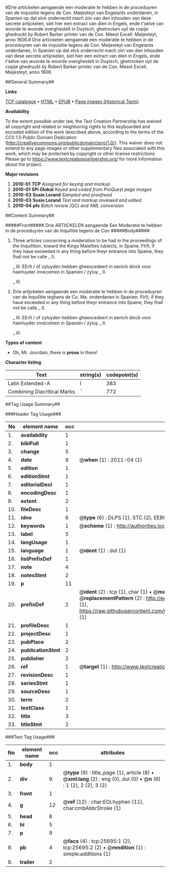 #Drie artiickelen aengaende een moderatie te hebben in de proceduyren van de inquisitie tegens de Con. Maijesteyt van Engelants onderdanen, in Spanien op dat elck onderrecht mach ziin van den inhouden van dese secrete artijckelen, siet hier een extract van dien in Engels, ende t'selve van woorde te woorde overghestelt in Duytsch, ghetrocken uyt de copije ghedruckt by Robert Barker printer van de Con. Meest Excell. Maijesteyt, anno 1606.#
Drie artiickelen aengaende een moderatie te hebben in de proceduyren van de inquisitie tegens de Con. Maijesteyt van Engelants onderdanen, in Spanien op dat elck onderrecht mach ziin van den inhouden van dese secrete artijckelen, siet hier een extract van dien in Engels, ende t'selve van woorde te woorde overghestelt in Duytsch, ghetrocken uyt de copije ghedruckt by Robert Barker printer van de Con. Meest Excell. Maijesteyt, anno 1606.

##General Summary##

**Links**

[TCP catalogue](http://www.ota.ox.ac.uk/tcp/)  • 
[HTML](http://tei.it.ox.ac.uk/tcp/Texts-HTML/free/A22/A22703.html)  • 
[EPUB](http://tei.it.ox.ac.uk/tcp/Texts-EPUB/free/A22/A22703.epub) • 
[Page images (Historical Texts)](https://historicaltexts.jisc.ac.uk/eebo-22741955e)

**Availability**

To the extent possible under law, the Text Creation Partnership has waived all copyright and related or neighboring rights to this keyboarded and encoded edition of the work described above, according to the terms of the CC0 1.0 Public Domain Dedication (http://creativecommons.org/publicdomain/zero/1.0/). This waiver does not extend to any page images or other supplementary files associated with this work, which may be protected by copyright or other license restrictions. Please go to https://www.textcreationpartnership.org/ for more information about the project.

**Major revisions**

1. __2010-01__ __TCP__ *Assigned for keying and markup*
1. __2010-01__ __SPi Global__ *Keyed and coded from ProQuest page images*
1. __2010-03__ __Susie Lorand__ *Sampled and proofread*
1. __2010-03__ __Susie Lorand__ *Text and markup reviewed and edited*
1. __2010-04__ __pfs__ *Batch review (QC) and XML conversion*

##Content Summary##

#####Front#####
Drie ARTIICKELEN aengaende Een Moderatie te hebben in de proceduyren van de Inquiſitie tegens de Con
#####Body#####

1. Three articles concerning a moderation to be had in the proceedings of the Inquiſition, toward the Kings Maieſties ſubiects, in Spaine.
FIrſt, if they haue exceeded in any thing before theyr entrance into Spaine, they ſhall not be calle
    _ II.

    _ III.
EErſt / of zyluyden hebben gheexcedeert in eenich dinck voor haerluyder innecomen in Spanien / zyluy
    _ II.

    _ III.

1. Drie artijckelen aengaende een moderatie te hebben in de proceduyren van de Inquiſitie teghens de Co. Ma. onderdanen in Spanien.
FIrſt, if they haue exceeded in any thing before theyr entrance into Spaine, they ſhall not be calle
    _ II.

    _ III.
EErſt / of zyluyden hebben gheexcedeert in eenich dinck voor haerluyder innecomen in Spanien / zyluy
    _ II.

    _ III.

**Types of content**

  * Oh, Mr. Jourdain, there is **prose** in there!

**Character listing**


|Text|string(s)|codepoint(s)|
|---|---|---|
|Latin Extended-A|ſ|383|
|Combining             Diacritical Marks|̄|772|

##Tag Usage Summary##

###Header Tag Usage###

|No|element name|occ|attributes|
|---|---|---|---|
|1.|__availability__|1||
|2.|__biblFull__|1||
|3.|__change__|5||
|4.|__date__|8| @__when__ (1) : 2011-04 (1)|
|5.|__edition__|1||
|6.|__editionStmt__|1||
|7.|__editorialDecl__|1||
|8.|__encodingDesc__|1||
|9.|__extent__|2||
|10.|__fileDesc__|1||
|11.|__idno__|6| @__type__ (6) : DLPS (1), STC (2), EEBO-CITATION (1), OCLC (1), VID (1)|
|12.|__keywords__|1| @__scheme__ (1) : http://authorities.loc.gov/ (1)|
|13.|__label__|5||
|14.|__langUsage__|1||
|15.|__language__|1| @__ident__ (1) : dut (1)|
|16.|__listPrefixDef__|1||
|17.|__note__|4||
|18.|__notesStmt__|2||
|19.|__p__|11||
|20.|__prefixDef__|2| @__ident__ (2) : tcp (1), char (1)  •  @__matchPattern__ (2) : ([0-9\-]+):([0-9IVX]+) (1), (.+) (1)  •  @__replacementPattern__ (2) : http://eebo.chadwyck.com/downloadtiff?vid=$1&page=$2 (1), https://raw.githubusercontent.com/textcreationpartnership/Texts/master/tcpchars.xml#$1 (1)|
|21.|__profileDesc__|1||
|22.|__projectDesc__|1||
|23.|__pubPlace__|2||
|24.|__publicationStmt__|2||
|25.|__publisher__|2||
|26.|__ref__|1| @__target__ (1) : http://www.textcreationpartnership.org/docs/. (1)|
|27.|__revisionDesc__|1||
|28.|__seriesStmt__|1||
|29.|__sourceDesc__|1||
|30.|__term__|2||
|31.|__textClass__|1||
|32.|__title__|3||
|33.|__titleStmt__|2||


###Text Tag Usage###

|No|element name|occ|attributes|
|---|---|---|---|
|1.|__body__|1||
|2.|__div__|9| @__type__ (9) : title_page (1), article (8)  •  @__xml:lang__ (2) : eng (0), dut (0)  •  @__n__ (6) : 1 (2), 2 (2), 3 (2)|
|3.|__front__|1||
|4.|__g__|12| @__ref__ (12) : char:EOLhyphen (11), char:cmbAbbrStroke (1)|
|5.|__head__|6||
|6.|__hi__|5||
|7.|__p__|9||
|8.|__pb__|4| @__facs__ (4) : tcp:25695:1 (2), tcp:25695:2 (2)  •  @__rendition__ (1) : simple:additions (1)|
|9.|__trailer__|2||

